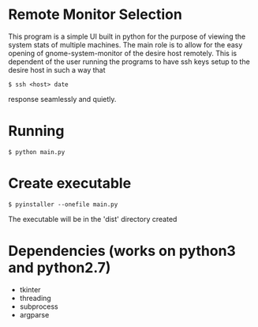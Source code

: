 # Remote Monitor Selection

This program is a simple UI built in python for the purpose of viewing the
system stats of multiple machines. The main role is to allow for the easy opening
of gnome-system-monitor of the desire host remotely. This is dependent of the user
running the programs to have ssh keys setup to the desire host in such a way that
```
$ ssh <host> date
```
response seamlessly and quietly.


# Running
```
$ python main.py
```

# Create executable
```
$ pyinstaller --onefile main.py
```

The executable will be in the 'dist' directory created

# Dependencies (works on python3 and python2.7)
- tkinter
- threading
- subprocess
- argparse

